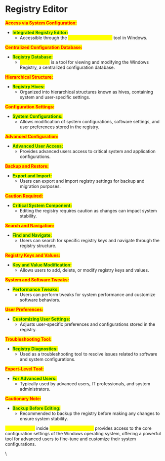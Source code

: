 # Registry Editor

<mark style="color:red;">**Access via System Configuration:**</mark>

* <mark style="color:green;">**Integrated Registry Editor:**</mark>
  * Accessible through the <mark style="color:yellow;">System Configuration</mark> tool in Windows.

<mark style="color:red;">**Centralized Configuration Database:**</mark>

* <mark style="color:green;">**Registry Database:**</mark>
  * <mark style="color:yellow;">Registry Editor</mark> is a tool for viewing and modifying the Windows Registry, a centralized configuration database.

<mark style="color:red;">**Hierarchical Structure:**</mark>

* <mark style="color:green;">**Registry Hives:**</mark>
  * Organized into hierarchical structures known as hives, containing system and user-specific settings.

<mark style="color:red;">**Configuration Settings:**</mark>

* <mark style="color:green;">**System Configurations:**</mark>
  * Allows modification of system configurations, software settings, and user preferences stored in the registry.

<mark style="color:red;">**Advanced Configuration:**</mark>

* <mark style="color:green;">**Advanced User Access:**</mark>
  * Provides advanced users access to critical system and application configurations.

<mark style="color:red;">**Backup and Restore:**</mark>

* <mark style="color:green;">**Export and Import:**</mark>
  * Users can export and import registry settings for backup and migration purposes.

<mark style="color:red;">**Caution Required:**</mark>

* <mark style="color:green;">**Critical System Component:**</mark>
  * Editing the registry requires caution as changes can impact system stability.

<mark style="color:red;">**Search and Navigation:**</mark>

* <mark style="color:green;">**Find and Navigate:**</mark>
  * Users can search for specific registry keys and navigate through the registry structure.

<mark style="color:red;">**Registry Keys and Values:**</mark>

* <mark style="color:green;">**Key and Value Modification:**</mark>
  * Allows users to add, delete, or modify registry keys and values.

<mark style="color:red;">**System and Software Tweaks:**</mark>

* <mark style="color:green;">**Performance Tweaks:**</mark>
  * Users can perform tweaks for system performance and customize software behaviors.

<mark style="color:red;">**User Preferences:**</mark>

* <mark style="color:green;">**Customizing User Settings:**</mark>
  * Adjusts user-specific preferences and configurations stored in the registry.

<mark style="color:red;">**Troubleshooting Tool:**</mark>

* <mark style="color:green;">**Registry Diagnostics:**</mark>
  * Used as a troubleshooting tool to resolve issues related to software and system configurations.

<mark style="color:red;">**Expert-Level Tool:**</mark>

* <mark style="color:green;">**For Advanced Users:**</mark>
  * Typically used by advanced users, IT professionals, and system administrators.

<mark style="color:red;">**Cautionary Note:**</mark>

* <mark style="color:green;">**Backup Before Editing:**</mark>
  * Recommended to backup the registry before making any changes to ensure system stability.

<mark style="color:yellow;">Registry Editor</mark> inside <mark style="color:yellow;">System Configuration</mark> provides access to the core configuration settings of the Windows operating system, offering a powerful tool for advanced users to fine-tune and customize their system configurations.

\
